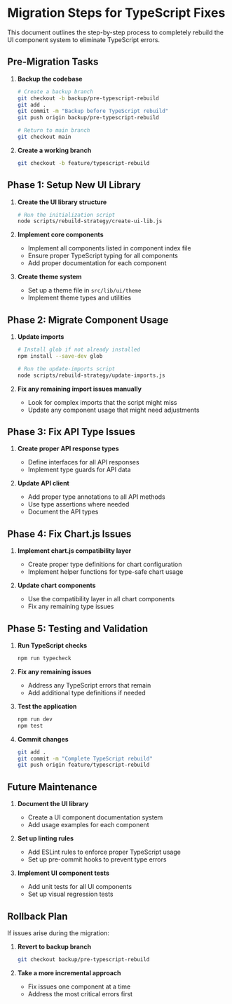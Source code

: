 # Migration Steps for TypeScript Fixes

This document outlines the step-by-step process to completely rebuild the UI component system to eliminate TypeScript errors.

## Pre-Migration Tasks

1. **Backup the codebase**

   ```bash
   # Create a backup branch
   git checkout -b backup/pre-typescript-rebuild
   git add .
   git commit -m "Backup before TypeScript rebuild"
   git push origin backup/pre-typescript-rebuild

   # Return to main branch
   git checkout main
   ```

2. **Create a working branch**
   ```bash
   git checkout -b feature/typescript-rebuild
   ```

## Phase 1: Setup New UI Library

1. **Create the UI library structure**

   ```bash
   # Run the initialization script
   node scripts/rebuild-strategy/create-ui-lib.js
   ```

2. **Implement core components**

   - Implement all components listed in component index file
   - Ensure proper TypeScript typing for all components
   - Add proper documentation for each component

3. **Create theme system**
   - Set up a theme file in `src/lib/ui/theme`
   - Implement theme types and utilities

## Phase 2: Migrate Component Usage

1. **Update imports**

   ```bash
   # Install glob if not already installed
   npm install --save-dev glob

   # Run the update-imports script
   node scripts/rebuild-strategy/update-imports.js
   ```

2. **Fix any remaining import issues manually**
   - Look for complex imports that the script might miss
   - Update any component usage that might need adjustments

## Phase 3: Fix API Type Issues

1. **Create proper API response types**

   - Define interfaces for all API responses
   - Implement type guards for API data

2. **Update API client**
   - Add proper type annotations to all API methods
   - Use type assertions where needed
   - Document the API types

## Phase 4: Fix Chart.js Issues

1. **Implement chart.js compatibility layer**

   - Create proper type definitions for chart configuration
   - Implement helper functions for type-safe chart usage

2. **Update chart components**
   - Use the compatibility layer in all chart components
   - Fix any remaining type issues

## Phase 5: Testing and Validation

1. **Run TypeScript checks**

   ```bash
   npm run typecheck
   ```

2. **Fix any remaining issues**

   - Address any TypeScript errors that remain
   - Add additional type definitions if needed

3. **Test the application**

   ```bash
   npm run dev
   npm test
   ```

4. **Commit changes**
   ```bash
   git add .
   git commit -m "Complete TypeScript rebuild"
   git push origin feature/typescript-rebuild
   ```

## Future Maintenance

1. **Document the UI library**

   - Create a UI component documentation system
   - Add usage examples for each component

2. **Set up linting rules**

   - Add ESLint rules to enforce proper TypeScript usage
   - Set up pre-commit hooks to prevent type errors

3. **Implement UI component tests**
   - Add unit tests for all UI components
   - Set up visual regression tests

## Rollback Plan

If issues arise during the migration:

1. **Revert to backup branch**

   ```bash
   git checkout backup/pre-typescript-rebuild
   ```

2. **Take a more incremental approach**
   - Fix issues one component at a time
   - Address the most critical errors first
